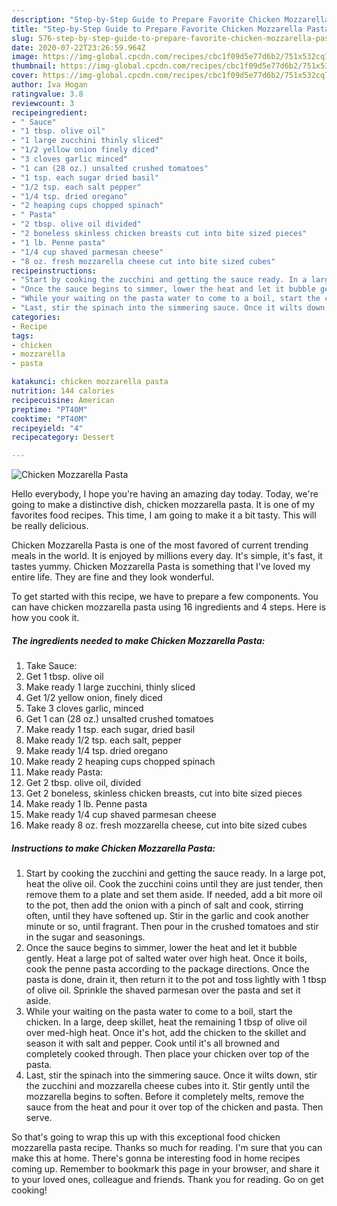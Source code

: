```yaml
---
description: "Step-by-Step Guide to Prepare Favorite Chicken Mozzarella Pasta"
title: "Step-by-Step Guide to Prepare Favorite Chicken Mozzarella Pasta"
slug: 576-step-by-step-guide-to-prepare-favorite-chicken-mozzarella-pasta
date: 2020-07-22T23:26:59.964Z
image: https://img-global.cpcdn.com/recipes/cbc1f09d5e77d6b2/751x532cq70/chicken-mozzarella-pasta-recipe-main-photo.jpg
thumbnail: https://img-global.cpcdn.com/recipes/cbc1f09d5e77d6b2/751x532cq70/chicken-mozzarella-pasta-recipe-main-photo.jpg
cover: https://img-global.cpcdn.com/recipes/cbc1f09d5e77d6b2/751x532cq70/chicken-mozzarella-pasta-recipe-main-photo.jpg
author: Iva Hogan
ratingvalue: 3.8
reviewcount: 3
recipeingredient:
- " Sauce"
- "1 tbsp. olive oil"
- "1 large zucchini thinly sliced"
- "1/2 yellow onion finely diced"
- "3 cloves garlic minced"
- "1 can (28 oz.) unsalted crushed tomatoes"
- "1 tsp. each sugar dried basil"
- "1/2 tsp. each salt pepper"
- "1/4 tsp. dried oregano"
- "2 heaping cups chopped spinach"
- " Pasta"
- "2 tbsp. olive oil divided"
- "2 boneless skinless chicken breasts cut into bite sized pieces"
- "1 lb. Penne pasta"
- "1/4 cup shaved parmesan cheese"
- "8 oz. fresh mozzarella cheese cut into bite sized cubes"
recipeinstructions:
- "Start by cooking the zucchini and getting the sauce ready. In a large pot, heat the olive oil. Cook the zucchini coins until they are just tender, then remove them to a plate and set them aside. If needed, add a bit more oil to the pot, then add the onion with a pinch of salt and cook, stirring often, until they have softened up. Stir in the garlic and cook another minute or so, until fragrant. Then pour in the crushed tomatoes and stir in the sugar and seasonings."
- "Once the sauce begins to simmer, lower the heat and let it bubble gently. Heat a large pot of salted water over high heat. Once it boils, cook the penne pasta according to the package directions. Once the pasta is done, drain it, then return it to the pot and toss lightly with 1 tbsp of olive oil. Sprinkle the shaved parmesan over the pasta and set it aside."
- "While your waiting on the pasta water to come to a boil, start the chicken. In a large, deep skillet, heat the remaining 1 tbsp of olive oil over med-high heat. Once it&#39;s hot, add the chicken to the skillet and season it with salt and pepper. Cook until it&#39;s all browned and completely cooked through. Then place your chicken over top of the pasta."
- "Last, stir the spinach into the simmering sauce. Once it wilts down, stir the zucchini and mozzarella cheese cubes into it. Stir gently until the mozzarella begins to soften. Before it completely melts, remove the sauce from the heat and pour it over top of the chicken and pasta. Then serve."
categories:
- Recipe
tags:
- chicken
- mozzarella
- pasta

katakunci: chicken mozzarella pasta 
nutrition: 144 calories
recipecuisine: American
preptime: "PT40M"
cooktime: "PT40M"
recipeyield: "4"
recipecategory: Dessert

---
```



![Chicken Mozzarella Pasta](https://img-global.cpcdn.com/recipes/cbc1f09d5e77d6b2/751x532cq70/chicken-mozzarella-pasta-recipe-main-photo.jpg)

Hello everybody, I hope you're having an amazing day today. Today, we're going to make a distinctive dish, chicken mozzarella pasta. It is one of my favorites food recipes. This time, I am going to make it a bit tasty. This will be really delicious.



Chicken Mozzarella Pasta is one of the most favored of current trending meals in the world. It is enjoyed by millions every day. It's simple, it's fast, it tastes yummy. Chicken Mozzarella Pasta is something that I've loved my entire life. They are fine and they look wonderful.


To get started with this recipe, we have to prepare a few components. You can have chicken mozzarella pasta using 16 ingredients and 4 steps. Here is how you cook it.

<!--inarticleads1-->

##### The ingredients needed to make Chicken Mozzarella Pasta:

1. Take  Sauce:
1. Get 1 tbsp. olive oil
1. Make ready 1 large zucchini, thinly sliced
1. Get 1/2 yellow onion, finely diced
1. Take 3 cloves garlic, minced
1. Get 1 can (28 oz.) unsalted crushed tomatoes
1. Make ready 1 tsp. each sugar, dried basil
1. Make ready 1/2 tsp. each salt, pepper
1. Make ready 1/4 tsp. dried oregano
1. Make ready 2 heaping cups chopped spinach
1. Make ready  Pasta:
1. Get 2 tbsp. olive oil, divided
1. Get 2 boneless, skinless chicken breasts, cut into bite sized pieces
1. Make ready 1 lb. Penne pasta
1. Make ready 1/4 cup shaved parmesan cheese
1. Make ready 8 oz. fresh mozzarella cheese, cut into bite sized cubes




<!--inarticleads2-->

##### Instructions to make Chicken Mozzarella Pasta:

1. Start by cooking the zucchini and getting the sauce ready. In a large pot, heat the olive oil. Cook the zucchini coins until they are just tender, then remove them to a plate and set them aside. If needed, add a bit more oil to the pot, then add the onion with a pinch of salt and cook, stirring often, until they have softened up. Stir in the garlic and cook another minute or so, until fragrant. Then pour in the crushed tomatoes and stir in the sugar and seasonings.
1. Once the sauce begins to simmer, lower the heat and let it bubble gently. Heat a large pot of salted water over high heat. Once it boils, cook the penne pasta according to the package directions. Once the pasta is done, drain it, then return it to the pot and toss lightly with 1 tbsp of olive oil. Sprinkle the shaved parmesan over the pasta and set it aside.
1. While your waiting on the pasta water to come to a boil, start the chicken. In a large, deep skillet, heat the remaining 1 tbsp of olive oil over med-high heat. Once it&#39;s hot, add the chicken to the skillet and season it with salt and pepper. Cook until it&#39;s all browned and completely cooked through. Then place your chicken over top of the pasta.
1. Last, stir the spinach into the simmering sauce. Once it wilts down, stir the zucchini and mozzarella cheese cubes into it. Stir gently until the mozzarella begins to soften. Before it completely melts, remove the sauce from the heat and pour it over top of the chicken and pasta. Then serve.




So that's going to wrap this up with this exceptional food chicken mozzarella pasta recipe. Thanks so much for reading. I'm sure that you can make this at home. There's gonna be interesting food in home recipes coming up. Remember to bookmark this page in your browser, and share it to your loved ones, colleague and friends. Thank you for reading. Go on get cooking!

